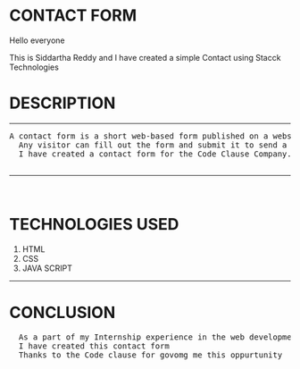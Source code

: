 <html>
 <body>
  <h1 style="align-self: center;"> CONTACT FORM </h1>
  <p> Hello everyone </p>
  <p>This is Siddartha Reddy and I have created a simple Contact using Stacck Technologies </p>
  <h1> DESCRIPTION</h1>
  <hr>
  <pre>A contact form is a short web-based form published on a website. 
  Any visitor can fill out the form and submit it to send a message to the site owner.
  I have created a contact form for the Code Clause Company.
  </pre>
  <hr>
  <br>
  <h1> TECHNOLOGIES USED</h1> 
  <ol>
  <li>HTML</li>
  <li>CSS</li>
  <li>JAVA SCRIPT</li>
</ol>
<hr>
  <h1>CONCLUSION</h1>
  <pre>
  As a part of my Internship experience in the web development 
  I have created this contact form 
  Thanks to the Code clause for govomg me this oppurtunity 
  </pre>
  </html>
  
 
  
